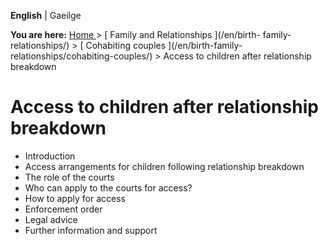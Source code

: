 **English** |  Gaeilge 

**You are here:** [ Home ](/en/) > [ Family and Relationships ](/en/birth-
family-relationships/) > [ Cohabiting couples ](/en/birth-family-
relationships/cohabiting-couples/) > Access to children after relationship
breakdown

#  Access to children after relationship breakdown

  * Introduction 
  * Access arrangements for children following relationship breakdown 
  * The role of the courts 
  * Who can apply to the courts for access? 
  * How to apply for access 
  * Enforcement order 
  * Legal advice 
  * Further information and support 
